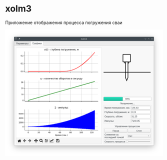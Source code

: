 # xolm3
Приложение отображения процесса погружения сваи

![app image](./img/app_img.png "Интерфейс погружения")
